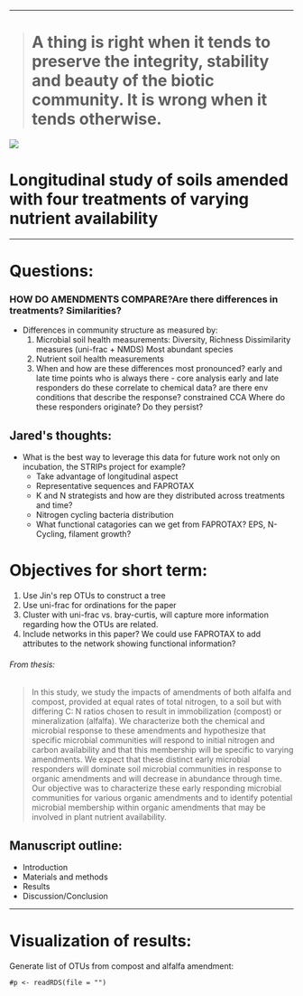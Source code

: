 ------------------------------------------------------------------------

> A thing is right when it tends to preserve the integrity, stability and beauty of the biotic community. It is wrong when it tends otherwise.
> ============================================================================================================================================

![](./images/giphy.gif)

Longitudinal study of soils amended with four treatments of varying nutrient availability
=========================================================================================

------------------------------------------------------------------------

Questions:
==========

### HOW DO AMENDMENTS COMPARE?Are there differences in treatments? Similarities?

-   Differences in community structure as measured by:
    1.  Microbial soil health measurements: Diversity, Richness
        Dissimilarity measures (uni-frac + NMDS) Most abundant species
    2.  Nutrient soil health measurements
    3.  When and how are these differences most pronounced? early and
        late time points who is always there - core analysis early and
        late responders do these correlate to chemical data? are there
        env conditions that describe the response? constrained CCA Where
        do these responders originate? Do they persist?

Jared's thoughts:
-----------------

-   What is the best way to leverage this data for future work not only
    on incubation, the STRIPs project for example?
    -   Take advantage of longitudinal aspect
    -   Representative sequences and FAPROTAX
    -   K and N strategists and how are they distributed across
        treatments and time?
    -   Nitrogen cycling bacteria distribution
    -   What functional catagories can we get from FAPROTAX? EPS,
        N-Cycling, filament growth?

Objectives for short term:
==========================

1.  Use Jin's rep OTUs to construct a tree
2.  Use uni-frac for ordinations for the paper
3.  Cluster with uni-frac vs. bray-curtis, will capture more information
    regarding how the OTUs are related.
4.  Include networks in this paper? We could use FAPROTAX to add
    attributes to the network showing functional information?

###### From thesis:

> In this study, we study the impacts of amendments of both alfalfa and
> compost, provided at equal rates of total nitrogen, to a soil but with
> differing C: N ratios chosen to result in immobilization (compost) or
> mineralization (alfalfa). We characterize both the chemical and
> microbial response to these amendments and hypothesize that specific
> microbial communities will respond to initial nitrogen and carbon
> availability and that this membership will be specific to varying
> amendments. We expect that these distinct early microbial responders
> will dominate soil microbial communities in response to organic
> amendments and will decrease in abundance through time. Our objective
> was to characterize these early responding microbial communities for
> various organic amendments and to identify potential microbial
> membership within organic amendments that may be involved in plant
> nutrient availability.

Manuscript outline:
-------------------

-   Introduction
-   Materials and methods
-   Results
-   Discussion/Conclusion

------------------------------------------------------------------------

Visualization of results:
=========================

Generate list of OTUs from compost and alfalfa amendment:

    #p <- readRDS(file = "")
